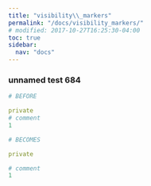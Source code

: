 ```yaml
---
title: "visibility\\_markers"
permalink: "/docs/visibility_markers/"
# modified: 2017-10-27T16:25:30-04:00
toc: true
sidebar:
  nav: "docs"
---
```

### unnamed test 684
```ruby
# BEFORE

private
# comment
1

```
```ruby
# BECOMES

private

# comment
1
```
